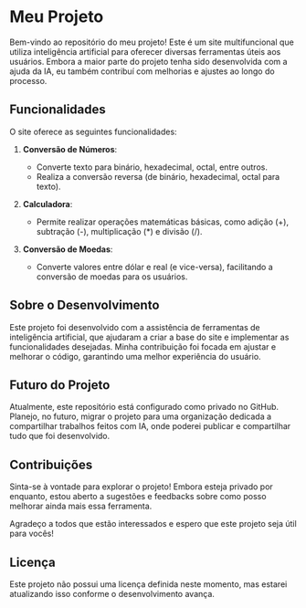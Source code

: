 # Meu Projeto

Bem-vindo ao repositório do meu projeto! Este é um site multifuncional que utiliza inteligência artificial para oferecer diversas ferramentas úteis aos usuários. Embora a maior parte do projeto tenha sido desenvolvida com a ajuda da IA, eu também contribuí com melhorias e ajustes ao longo do processo.

## Funcionalidades

O site oferece as seguintes funcionalidades:

1. **Conversão de Números**:
   - Converte texto para binário, hexadecimal, octal, entre outros.
   - Realiza a conversão reversa (de binário, hexadecimal, octal para texto).

2. **Calculadora**:
   - Permite realizar operações matemáticas básicas, como adição (+), subtração (-), multiplicação (*) e divisão (/).

3. **Conversão de Moedas**:
   - Converte valores entre dólar e real (e vice-versa), facilitando a conversão de moedas para os usuários.

## Sobre o Desenvolvimento

Este projeto foi desenvolvido com a assistência de ferramentas de inteligência artificial, que ajudaram a criar a base do site e implementar as funcionalidades desejadas. Minha contribuição foi focada em ajustar e melhorar o código, garantindo uma melhor experiência do usuário.

## Futuro do Projeto

Atualmente, este repositório está configurado como privado no GitHub. Planejo, no futuro, migrar o projeto para uma organização dedicada a compartilhar trabalhos feitos com IA, onde poderei publicar e compartilhar tudo que foi desenvolvido. 

## Contribuições

Sinta-se à vontade para explorar o projeto! Embora esteja privado por enquanto, estou aberto a sugestões e feedbacks sobre como posso melhorar ainda mais essa ferramenta.

Agradeço a todos que estão interessados e espero que este projeto seja útil para vocês!

## Licença

Este projeto não possui uma licença definida neste momento, mas estarei atualizando isso conforme o desenvolvimento avança.
